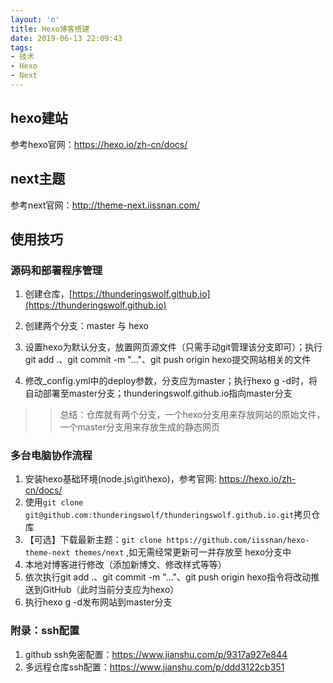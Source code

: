 ```yaml
---
layout: 'n'
title: Hexo博客搭建
date: 2019-06-13 22:09:43
tags: 
- 技术
- Hexo
- Next
---
```

## hexo建站

参考hexo官网：<https://hexo.io/zh-cn/docs/>

## next主题

参考next官网：<http://theme-next.iissnan.com/>

## 使用技巧

### 源码和部署程序管理

1. 创建仓库，[https://thunderingswolf.github.io](https://thunderingswolf.github.io)

2. 创建两个分支：master 与 hexo

3. 设置hexo为默认分支，放置网页源文件（只需手动git管理该分支即可）；执行git add .、git commit -m "..."、git push origin hexo提交网站相关的文件

4. 修改_config.yml中的deploy参数，分支应为master；执行hexo g -d时，将自动部署至master分支；thunderingswolf.github.io指向master分支

>>总结：仓库就有两个分支，一个hexo分支用来存放网站的原始文件，一个master分支用来存放生成的静态网页

### 多台电脑协作流程

1. 安装hexo基础环境(node.js\git\hexo)，参考官网: https://hexo.io/zh-cn/docs/
2. 使用`git clone git@github.com:thunderingswolf/thunderingswolf.github.io.git`拷贝仓库
3. 【可选】下载最新主题：`git clone https://github.com/iissnan/hexo-theme-next themes/next` ,如无需经常更新可一并存放至 hexo分支中
4. 本地对博客进行修改（添加新博文、修改样式等等）
5. 依次执行git add .、git commit -m "..."、git push origin hexo指令将改动推送到GitHub（此时当前分支应为hexo）
6. 执行hexo g -d发布网站到master分支



### 附录：ssh配置

1. github ssh免密配置：<https://www.jianshu.com/p/9317a927e844>
2. 多远程仓库ssh配置：<https://www.jianshu.com/p/ddd3122cb351>